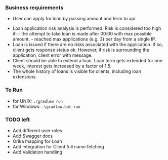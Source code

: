 ### Business requirements
+    User can apply for loan by passing amount and term to api.
-    Loan application risk analysis is performed. Risk is considered too high if:
    -  the attempt to take loan is made after 00:00 with max possible amount.
    -  reached max applications (e.g. 3) per day from a single IP.
-    Loan is issued if there are no risks associated with the application. If so, client gets response status ok. However, if risk is surrounding the application, client error with message.
-    Client should be able to extend a loan. Loan term gets extended for one week, interest gets increased by a factor of 1.5.
-    The whole history of loans is visible for clients, including loan extensions.

### To Run
- for UNIX:  `./gradlew run`
- for Windows: `.\gradlew.bat run`

### TODO left
- Add different user roles
- Add Swagger docs
- Orika mapping for Loan
- Add integration for Client full name fetching
- Add Validation handling
